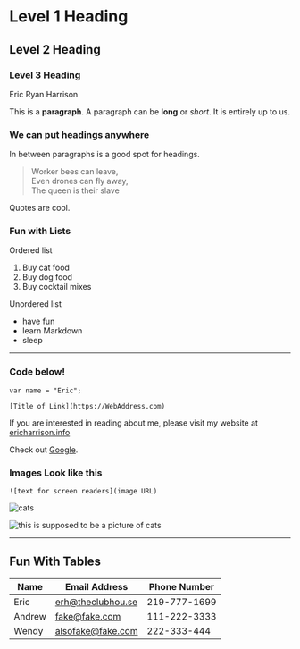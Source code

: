 # Level 1 Heading

## Level 2 Heading

### Level 3 Heading

Eric Ryan Harrison

This is a **paragraph**. A paragraph can be **long** or *short*. It is entirely up to us.

### We can put headings anywhere

In between paragraphs is a good spot for headings.

> Worker bees can leave,  
> Even drones can fly away,  
> The queen is their slave

Quotes are cool.

### Fun with Lists

Ordered list
1. Buy cat food
2. Buy dog food
3. Buy cocktail mixes

Unordered list
- have fun
- learn Markdown
- sleep

--- 

### Code below!

`var name = "Eric";`

`[Title of Link](https://WebAddress.com)`

If you are interested in reading about me, please visit my website at [ericharrison.info](https://ericharrison.info)

Check out [Google](https://google.com).

### Images Look like this

`![text for screen readers](image URL)`

![cats](https://upload.wikimedia.org/wikipedia/commons/thumb/0/0b/Cat_poster_1.jpg/1280px-Cat_poster_1.jpg)

![this is supposed to be a picture of cats](asdfasdf)

---

## Fun With Tables

| Name | Email Address | Phone Number |
| ---- | ------------- | ------------ |
| Eric | erh@theclubhou.se | 219-777-1699 |
| Andrew | fake@fake.com | 111-222-3333 |
| Wendy | alsofake@fake.com | 222-333-444 |